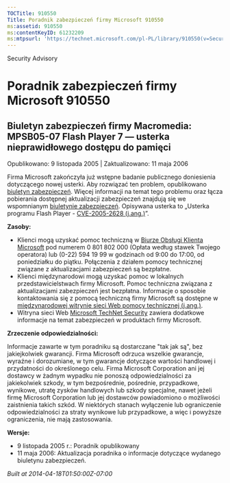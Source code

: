 ```yaml
---
TOCTitle: 910550
Title: Poradnik zabezpieczeń firmy Microsoft 910550
ms:assetid: 910550
ms:contentKeyID: 61232209
ms:mtpsurl: 'https://technet.microsoft.com/pl-PL/library/910550(v=Security.10)'
---
```


Security Advisory

Poradnik zabezpieczeń firmy Microsoft 910550
============================================

Biuletyn zabezpieczeń firmy Macromedia: MPSB05-07 Flash Player 7 — usterka nieprawidłowego dostępu do pamięci
-------------------------------------------------------------------------------------------------------------

Opublikowano: 9 listopada 2005 | Zaktualizowano: 11 maja 2006

Firma Microsoft zakończyła już wstępne badanie publicznego doniesienia dotyczącego nowej usterki. Aby rozwiązać ten problem, opublikowano [biuletyn zabezpieczeń](http://technet.microsoft.com/security/bulletin/ms06-017). Więcej informacji na temat tego problemu oraz łącza pobierania dostępnej aktualizacji zabezpieczeń znajdują się we wspomnianym [biuletynie zabezpieczeń](http://technet.microsoft.com/security/bulletin/ms06-017). Opisywana usterka to „Usterka programu Flash Player - [CVE-2005-2628 (j.ang.)](http://www.cve.mitre.org/cgi-bin/cvename.cgi?name=cve-2005-4131)”.

**Zasoby:**

-   Klienci mogą uzyskać pomoc techniczną w [Biurze Obsługi Klienta Microsoft](http://support.microsoft.com/contactus/?ws=support) pod numerem 0 801 802 000 (Opłata według stawek Twojego operatora) lub (0-22) 594 19 99 w godzinach od 9:00 do 17:00, od poniedziałku do piątku. Połączenia z działem pomocy technicznej związane z aktualizacjami zabezpieczeń są bezpłatne.
-   Klienci międzynarodowi mogą uzyskać pomoc w lokalnych przedstawicielstwach firmy Microsoft. Pomoc techniczna związana z aktualizacjami zabezpieczeń jest bezpłatna. Informacje o sposobie kontaktowania się z pomocą techniczną firmy Microsoft są dostępne w [międzynarodowej witrynie sieci Web pomocy technicznej (j.ang.)](http://go.microsoft.com/fwlink/?linkid=21155).
-   Witryna sieci Web [Microsoft TechNet Security](http://www.microsoft.com/poland/technet/security/) zawiera dodatkowe informacje na temat zabezpieczeń w produktach firmy Microsoft.

**Zrzeczenie odpowiedzialności:**

Informacje zawarte w tym poradniku są dostarczane "tak jak są", bez jakiejkolwiek gwarancji. Firma Microsoft odrzuca wszelkie gwarancje, wyraźne i dorozumiane, w tym gwarancje dotyczące wartości handlowej i przydatności do określonego celu. Firma Microsoft Corporation ani jej dostawcy w żadnym wypadku nie ponoszą odpowiedzialności za jakiekolwiek szkody, w tym bezpośrednie, pośrednie, przypadkowe, wynikowe, utratę zysków handlowych lub szkody specjalne, nawet jeżeli firmę Microsoft Corporation lub jej dostawców powiadomiono o możliwości zaistnienia takich szkód. W niektórych stanach wyłączenie lub ograniczenie odpowiedzialności za straty wynikowe lub przypadkowe, a więc i powyższe ograniczenia, nie mają zastosowania.

**Wersje:**

-   9 listopada 2005 r.: Poradnik opublikowany
-   11 maja 2006: Aktualizacja poradnika o informacje dotyczące wydanego biuletynu zabezpieczeń.

*Built at 2014-04-18T01:50:00Z-07:00*

